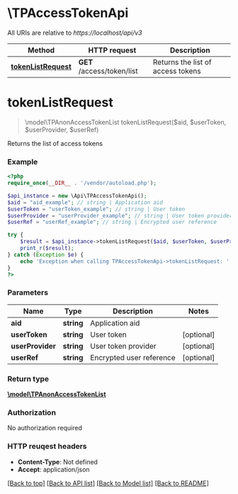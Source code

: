 # \TPAccessTokenApi

All URIs are relative to *https://localhost/api/v3*

Method | HTTP request | Description
------------- | ------------- | -------------
[**tokenListRequest**](TPAccessTokenApi.md#tokenListRequest) | **GET** /access/token/list | Returns the list of access tokens


# **tokenListRequest**
> \model\TPAnonAccessTokenList tokenListRequest($aid, $userToken, $userProvider, $userRef)

Returns the list of access tokens



### Example 
```php
<?php
require_once(__DIR__ . '/vendor/autoload.php');

$api_instance = new \Api\TPAccessTokenApi();
$aid = "aid_example"; // string | Application aid
$userToken = "userToken_example"; // string | User token
$userProvider = "userProvider_example"; // string | User token provider
$userRef = "userRef_example"; // string | Encrypted user reference

try { 
    $result = $api_instance->tokenListRequest($aid, $userToken, $userProvider, $userRef);
    print_r($result);
} catch (Exception $e) {
    echo 'Exception when calling TPAccessTokenApi->tokenListRequest: ', $e->getMessage(), "\n";
}
?>
```

### Parameters

Name | Type | Description  | Notes
------------- | ------------- | ------------- | -------------
 **aid** | **string**| Application aid | 
 **userToken** | **string**| User token | [optional] 
 **userProvider** | **string**| User token provider | [optional] 
 **userRef** | **string**| Encrypted user reference | [optional] 

### Return type

[**\model\TPAnonAccessTokenList**](TPAnonAccessTokenList.md)

### Authorization

No authorization required

### HTTP reuqest headers

 - **Content-Type**: Not defined
 - **Accept**: application/json

[[Back to top]](#) [[Back to API list]](../README.md#documentation-for-api-endpoints) [[Back to Model list]](../README.md#documentation-for-models) [[Back to README]](../README.md)


